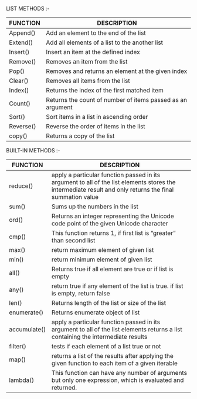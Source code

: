 LIST METHODS :-

FUNCTION	| DESCRIPTION
--- | ---
Append() |	Add an element to the end of the list
Extend()	| Add all elements of a list to the another list
Insert()	| Insert an item at the defined index
Remove()	| Removes an item from the list
Pop()	| Removes and returns an element at the given index
Clear()	| Removes all items from the list
Index()	| Returns the index of the first matched item
Count()	| Returns the count of number of items passed as an argument
Sort()	| Sort items in a list in ascending order
Reverse()	| Reverse the order of items in the list
copy()	| Returns a copy of the list

BUILT-IN METHODS :-

FUNCTION	| DESCRIPTION
--- | ---
reduce()	| apply a particular function passed in its argument to all of the list elements stores the intermediate result and only returns the final summation value
sum()	| Sums up the numbers in the list
ord()	| Returns an integer representing the Unicode code point of the given Unicode character
cmp()	| This function returns 1, if first list is “greater” than second list
max()	| return maximum element of given list
min()	| return minimum element of given list
all()	| Returns true if all element are true or if list is empty
any()	| return true if any element of the list is true. if list is empty, return false
len()	| Returns length of the list or size of the list
enumerate()	| Returns enumerate object of list
accumulate()	| apply a particular function passed in its argument to all of the list elements returns a list containing the intermediate results
filter()	| tests if each element of a list true or not
map()	| returns a list of the results after applying the given function to each item of a given iterable
lambda()	| This function can have any number of arguments but only one expression, which is evaluated and returned.
